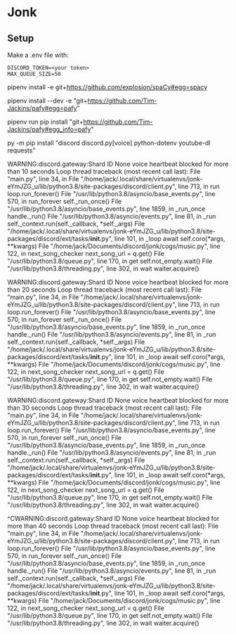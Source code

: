 # Jonk

## Setup

Make a .env file with:

```
DISCORD_TOKEN=<your token>
MAX_QUEUE_SIZE=50
```

pipenv install -e git+https://github.com/explosion/spaCy#egg=spacy

pipenv install --dev -e "git+https://github.com/Tim-Jackins/pafy#egg=pafy"

pipenv run pip install "git+https://github.com/Tim-Jackins/pafy#egg_info=pafy"

py -m pip install "discord discord.py[voice] python-dotenv youtube-dl requests"



WARNING:discord.gateway:Shard ID None voice heartbeat blocked for more than 10 seconds
Loop thread traceback (most recent call last):
  File "main.py", line 34, in <module>
  File "/home/jack/.local/share/virtualenvs/jonk-eYmJZG_u/lib/python3.8/site-packages/discord/client.py", line 713, in run
    loop.run_forever()
  File "/usr/lib/python3.8/asyncio/base_events.py", line 570, in run_forever
    self._run_once()
  File "/usr/lib/python3.8/asyncio/base_events.py", line 1859, in _run_once
    handle._run()
  File "/usr/lib/python3.8/asyncio/events.py", line 81, in _run
    self._context.run(self._callback, *self._args)
  File "/home/jack/.local/share/virtualenvs/jonk-eYmJZG_u/lib/python3.8/site-packages/discord/ext/tasks/__init__.py", line 101, in _loop
    await self.coro(*args, **kwargs)
  File "/home/jack/Documents/discord/jonk/cogs/music.py", line 122, in next_song_checker
    next_song_url = q.get()
  File "/usr/lib/python3.8/queue.py", line 170, in get
    self.not_empty.wait()
  File "/usr/lib/python3.8/threading.py", line 302, in wait
    waiter.acquire()

WARNING:discord.gateway:Shard ID None voice heartbeat blocked for more than 20 seconds
Loop thread traceback (most recent call last):
  File "main.py", line 34, in <module>
  File "/home/jack/.local/share/virtualenvs/jonk-eYmJZG_u/lib/python3.8/site-packages/discord/client.py", line 713, in run
    loop.run_forever()
  File "/usr/lib/python3.8/asyncio/base_events.py", line 570, in run_forever
    self._run_once()
  File "/usr/lib/python3.8/asyncio/base_events.py", line 1859, in _run_once
    handle._run()
  File "/usr/lib/python3.8/asyncio/events.py", line 81, in _run
    self._context.run(self._callback, *self._args)
  File "/home/jack/.local/share/virtualenvs/jonk-eYmJZG_u/lib/python3.8/site-packages/discord/ext/tasks/__init__.py", line 101, in _loop
    await self.coro(*args, **kwargs)
  File "/home/jack/Documents/discord/jonk/cogs/music.py", line 122, in next_song_checker
    next_song_url = q.get()
  File "/usr/lib/python3.8/queue.py", line 170, in get
    self.not_empty.wait()
  File "/usr/lib/python3.8/threading.py", line 302, in wait
    waiter.acquire()

WARNING:discord.gateway:Shard ID None voice heartbeat blocked for more than 30 seconds
Loop thread traceback (most recent call last):
  File "main.py", line 34, in <module>
  File "/home/jack/.local/share/virtualenvs/jonk-eYmJZG_u/lib/python3.8/site-packages/discord/client.py", line 713, in run
    loop.run_forever()
  File "/usr/lib/python3.8/asyncio/base_events.py", line 570, in run_forever
    self._run_once()
  File "/usr/lib/python3.8/asyncio/base_events.py", line 1859, in _run_once
    handle._run()
  File "/usr/lib/python3.8/asyncio/events.py", line 81, in _run
    self._context.run(self._callback, *self._args)
  File "/home/jack/.local/share/virtualenvs/jonk-eYmJZG_u/lib/python3.8/site-packages/discord/ext/tasks/__init__.py", line 101, in _loop
    await self.coro(*args, **kwargs)
  File "/home/jack/Documents/discord/jonk/cogs/music.py", line 122, in next_song_checker
    next_song_url = q.get()
  File "/usr/lib/python3.8/queue.py", line 170, in get
    self.not_empty.wait()
  File "/usr/lib/python3.8/threading.py", line 302, in wait
    waiter.acquire()

^CWARNING:discord.gateway:Shard ID None voice heartbeat blocked for more than 40 seconds
Loop thread traceback (most recent call last):
  File "main.py", line 34, in <module>
  File "/home/jack/.local/share/virtualenvs/jonk-eYmJZG_u/lib/python3.8/site-packages/discord/client.py", line 713, in run
    loop.run_forever()
  File "/usr/lib/python3.8/asyncio/base_events.py", line 570, in run_forever
    self._run_once()
  File "/usr/lib/python3.8/asyncio/base_events.py", line 1859, in _run_once
    handle._run()
  File "/usr/lib/python3.8/asyncio/events.py", line 81, in _run
    self._context.run(self._callback, *self._args)
  File "/home/jack/.local/share/virtualenvs/jonk-eYmJZG_u/lib/python3.8/site-packages/discord/ext/tasks/__init__.py", line 101, in _loop
    await self.coro(*args, **kwargs)
  File "/home/jack/Documents/discord/jonk/cogs/music.py", line 122, in next_song_checker
    next_song_url = q.get()
  File "/usr/lib/python3.8/queue.py", line 170, in get
    self.not_empty.wait()
  File "/usr/lib/python3.8/threading.py", line 302, in wait
    waiter.acquire()
